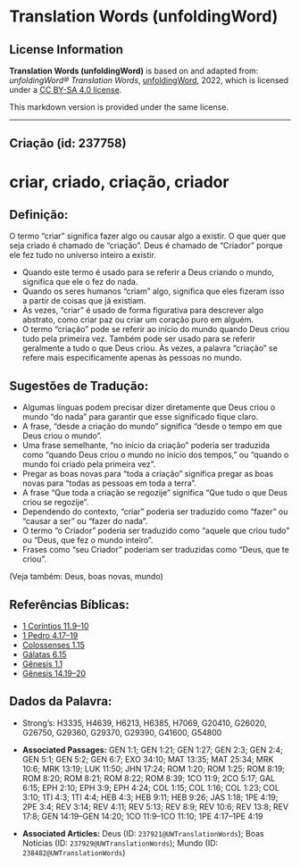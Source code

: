 # Translation Words (unfoldingWord)

## License Information

**Translation Words (unfoldingWord)** is based on and adapted from: _unfoldingWord® Translation Words_, [unfoldingWord](https://unfoldingword.org/utw), 2022, which is licensed under a [CC BY-SA 4.0 license](https://creativecommons.org/licenses/by-sa/4.0/legalcode.en).

This markdown version is provided under the same license.



--------------------------------

## Criação (id: 237758)

criar, criado, criação, criador
===============================

Definição:
----------

O termo “criar” significa fazer algo ou causar algo a existir. O que quer que seja criado é chamado de “criação”. Deus é chamado de “Criador” porque ele fez tudo no universo inteiro a existir.

* Quando este termo é usado para se referir a Deus criando o mundo, significa que ele o fez do nada.
* Quando os seres humanos “criam” algo, significa que eles fizeram isso a partir de coisas que já existiam.
* Às vezes, “criar” é usado de forma figurativa para descrever algo abstrato, como criar paz ou criar um coração puro em alguém.
* O termo “criação” pode se referir ao início do mundo quando Deus criou tudo pela primeira vez. Também pode ser usado para se referir geralmente a tudo o que Deus criou. Às vezes, a palavra “criação” se refere mais especificamente apenas às pessoas no mundo.

Sugestões de Tradução:
----------------------

* Algumas línguas podem precisar dizer diretamente que Deus criou o mundo “do nada” para garantir que esse significado fique claro.
* A frase, “desde a criação do mundo” significa “desde o tempo em que Deus criou o mundo”.
* Uma frase semelhante, “no início da criação” poderia ser traduzida como “quando Deus criou o mundo no início dos tempos,” ou “quando o mundo foi criado pela primeira vez”.
* Pregar as boas novas para “toda a criação” significa pregar as boas novas para “todas as pessoas em toda a terra”.
* A frase “Que toda a criação se regozije” significa “Que tudo o que Deus criou se regozije”.
* Dependendo do contexto, “criar” poderia ser traduzido como “fazer” ou “causar a ser” ou “fazer do nada”.
* O termo “o Criador” poderia ser traduzido como “aquele que criou tudo” ou “Deus, que fez o mundo inteiro”.
* Frases como “seu Criador” poderiam ser traduzidas como “Deus, que te criou”.

(Veja também: Deus, boas novas, mundo)

Referências Bíblicas:
---------------------

* [1 Coríntios 11\.9–10](https://ref.ly/1Cor11:9-1Cor11:10)
* [1 Pedro 4\.17–19](https://ref.ly/1Pet4:17-1Pet4:19)
* [Colossenses 1\.15](https://ref.ly/Col1:15)
* [Gálatas 6\.15](https://ref.ly/Gal6:15)
* [Gênesis 1\.1](https://ref.ly/Gen1:1)
* [Gênesis 14\.19–20](https://ref.ly/Gen14:19-Gen14:20)

Dados da Palavra:
-----------------

* Strong’s: H3335, H4639, H6213, H6385, H7069, G20410, G26020, G26750, G29360, G29370, G29390, G41600, G54800

* **Associated Passages:** GEN 1:1; GEN 1:21; GEN 1:27; GEN 2:3; GEN 2:4; GEN 5:1; GEN 5:2; GEN 6:7; EXO 34:10; MAT 13:35; MAT 25:34; MRK 10:6; MRK 13:19; LUK 11:50; JHN 17:24; ROM 1:20; ROM 1:25; ROM 8:19; ROM 8:20; ROM 8:21; ROM 8:22; ROM 8:39; 1CO 11:9; 2CO 5:17; GAL 6:15; EPH 2:10; EPH 3:9; EPH 4:24; COL 1:15; COL 1:16; COL 1:23; COL 3:10; 1TI 4:3; 1TI 4:4; HEB 4:3; HEB 9:11; HEB 9:26; JAS 1:18; 1PE 4:19; 2PE 3:4; REV 3:14; REV 4:11; REV 5:13; REV 8:9; REV 10:6; REV 13:8; REV 17:8; GEN 14:19–GEN 14:20; 1CO 11:9–1CO 11:10; 1PE 4:17–1PE 4:19
* **Associated Articles:** Deus (ID: `237921@UWTranslationWords`); Boas Notícias (ID: `237929@UWTranslationWords`); Mundo (ID: `238482@UWTranslationWords`)

